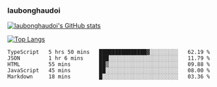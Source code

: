 ### laubonghaudoi

[![laubonghaudoi's GitHub stats](https://github-readme-stats.vercel.app/api?username=laubonghaudoi&count_private=true&show_icons=true)](https://github.com/laubonghaudoi/github-readme-stats)

[![Top Langs](https://github-readme-stats.vercel.app/api/top-langs/?username=laubonghaudoi&layout=compact)](https://github.com/laubonghaudoi/github-readme-stats)

<!--START_SECTION:waka-->
```text
TypeScript   5 hrs 50 mins   ███████████████▓░░░░░░░░░   62.19 % 
JSON         1 hr 6 mins     ███░░░░░░░░░░░░░░░░░░░░░░   11.79 % 
HTML         55 mins         ██▒░░░░░░░░░░░░░░░░░░░░░░   09.88 % 
JavaScript   45 mins         ██░░░░░░░░░░░░░░░░░░░░░░░   08.00 % 
Markdown     18 mins         █░░░░░░░░░░░░░░░░░░░░░░░░   03.36 % 
```
<!--END_SECTION:waka-->
